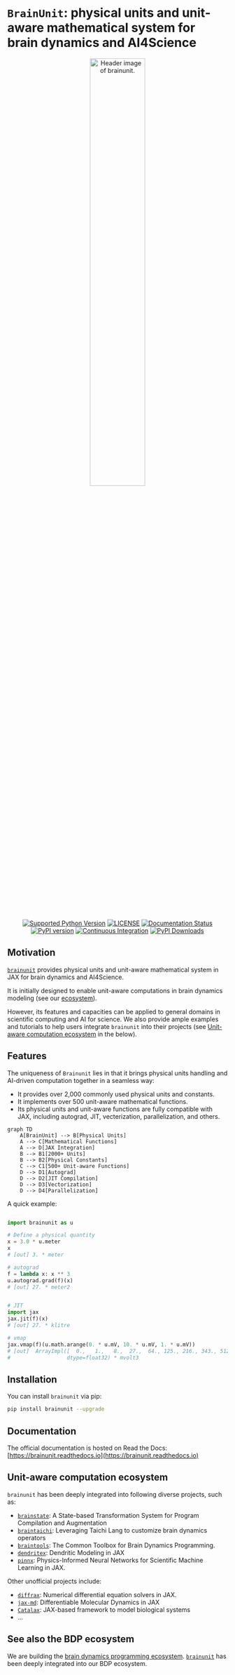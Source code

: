 

# ``BrainUnit``: physical units and unit-aware mathematical system for brain dynamics and AI4Science

<p align="center">
  	<img alt="Header image of brainunit." src="https://github.com/chaobrain/brainunit/blob/main/docs/_static/brainunit.png" width=50%>
</p> 



<p align="center">
	<a href="https://pypi.org/project/brainunit/"><img alt="Supported Python Version" src="https://img.shields.io/pypi/pyversions/brainunit"></a>
	<a href="https://github.com/chaobrain/brainunit/blob/main/LICENSE"><img alt="LICENSE" src="https://img.shields.io/badge/License-Apache%202.0-blue.svg"></a>
    <a href='https://brainunit.readthedocs.io/en/latest/?badge=latest'>
        <img src='https://readthedocs.org/projects/brainunit/badge/?version=latest' alt='Documentation Status' />
    </a>  	
    <a href="https://badge.fury.io/py/brainunit"><img alt="PyPI version" src="https://badge.fury.io/py/brainunit.svg"></a>
    <a href="https://github.com/chaobrain/brainunit/actions/workflows/CI.yml"><img alt="Continuous Integration" src="https://github.com/chaobrain/brainunit/actions/workflows/CI.yml/badge.svg"></a>
    <a href="https://pepy.tech/projects/brainunit"><img src="https://static.pepy.tech/badge/brainunit" alt="PyPI Downloads"></a>
</p>


## Motivation


[``brainunit``](https://github.com/chaobrain/brainunit) provides physical units and unit-aware mathematical system in JAX for brain dynamics and AI4Science. 

It is initially designed to enable unit-aware computations in brain dynamics modeling (see our [ecosystem](https://ecosystem-for-brain-dynamics.readthedocs.io/)).

However, its features and capacities can be applied to general domains in scientific computing and AI for science. 
We also provide ample examples and tutorials to help users integrate ``brainunit`` into their projects 
(see [Unit-aware computation ecosystem](#unit-aware-computation-ecosystem) in the below).


## Features


The uniqueness of ``Brainunit`` lies in that it brings physical units handling and AI-driven computation together in a seamless way:

- It provides over 2,000 commonly used physical units and constants.
- It implements over 500 unit-aware mathematical functions.
- Its physical units and unit-aware functions are fully compatible with JAX, including autograd, JIT, vecterization, parallelization, and others.


```mermaid
graph TD
    A[BrainUnit] --> B[Physical Units]
    A --> C[Mathematical Functions]
    A --> D[JAX Integration]
    B --> B1[2000+ Units]
    B --> B2[Physical Constants]
    C --> C1[500+ Unit-aware Functions]
    D --> D1[Autograd]
    D --> D2[JIT Compilation]
    D --> D3[Vectorization]
    D --> D4[Parallelization]
```

A quick example:

```python

import brainunit as u

# Define a physical quantity
x = 3.0 * u.meter
x
# [out] 3. * meter

# autograd
f = lambda x: x ** 3
u.autograd.grad(f)(x)
# [out] 27. * meter2 


# JIT
import jax
jax.jit(f)(x)
# [out] 27. * klitre

# vmap
jax.vmap(f)(u.math.arange(0. * u.mV, 10. * u.mV, 1. * u.mV))
# [out]  ArrayImpl([  0.,   1.,   8.,  27.,  64., 125., 216., 343., 512., 729.],
#                  dtype=float32) * mvolt3
```



## Installation

You can install ``brainunit`` via pip:

```bash
pip install brainunit --upgrade
```

## Documentation

The official documentation is hosted on Read the Docs: [https://brainunit.readthedocs.io](https://brainunit.readthedocs.io)


## Unit-aware computation ecosystem


`brainunit` has been deeply integrated into following diverse projects, such as:

- [``brainstate``](https://github.com/chaobrain/brainstate): A State-based Transformation System for Program Compilation and Augmentation
- [``braintaichi``](https://github.com/chaobrain/braintaichi): Leveraging Taichi Lang to customize brain dynamics operators
- [``braintools``](https://github.com/chaobrain/braintools): The Common Toolbox for Brain Dynamics Programming.
- [``dendritex``](https://github.com/chaobrain/dendritex): Dendritic Modeling in JAX
- [``pinnx``](https://github.com/chaobrain/pinnx): Physics-Informed Neural Networks for Scientific Machine Learning in JAX.


Other unofficial projects include:

- [``diffrax``](https://github.com/chaoming0625/diffrax): Numerical differential equation solvers in JAX.
- [``jax-md``](https://github.com/Routhleck/jax-md): Differentiable Molecular Dynamics in JAX
- [``Catalax``](https://github.com/Routhleck/Catalax): JAX-based framework to model biological systems
- ...



## See also the BDP ecosystem

We are building the [brain dynamics programming ecosystem](https://ecosystem-for-brain-dynamics.readthedocs.io/). 
[``brainunit``](https://github.com/chaobrain/brainunit) has been deeply integrated into our BDP ecosystem.
